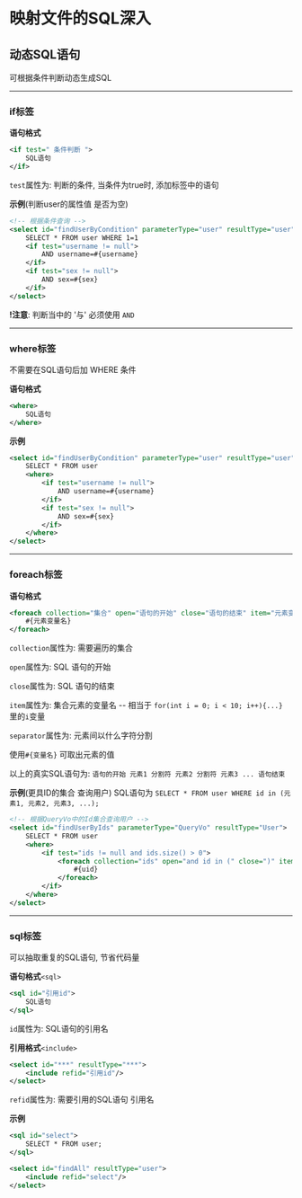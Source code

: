 # 映射文件的SQL深入

## 动态SQL语句

可根据条件判断动态生成SQL

***

### if标签

**语句格式**

```xml
<if test=" 条件判断 ">
	SQL语句
</if>
```

`test`属性为: 判断的条件, 当条件为true时, 添加标签中的语句

**示例**(判断user的属性值 是否为空)

```xml
<!-- 根据条件查询 -->
<select id="findUserByCondition" parameterType="user" resultType="user">
    SELECT * FROM user WHERE 1=1
    <if test="username != null">
        AND username=#{username}
    </if>
    <if test="sex != null">
        AND sex=#{sex}
    </if>
</select>
```

**!注意**: 判断当中的 '与' 必须使用 `AND`

***

### where标签

不需要在SQL语句后加 WHERE 条件

**语句格式**

```xml
<where>
    SQL语句
</where>
```

**示例**

```xml
<select id="findUserByCondition" parameterType="user" resultType="user">
    SELECT * FROM user
    <where>
        <if test="username != null">
            AND username=#{username}
        </if>
        <if test="sex != null">
            AND sex=#{sex}
        </if>
    </where>
</select>
```

***

### foreach标签

**语句格式**

```xml
<foreach collection="集合" open="语句的开始" close="语句的结束" item="元素变量名" separator="分割符">
    #{元素变量名}
</foreach>
```

`collection`属性为: 需要遍历的集合

`open`属性为: SQL 语句的开始

`close`属性为: SQL 语句的结束

`item`属性为: 集合元素的变量名 -- 相当于 `for(int i = 0; i < 10; i++){...}` 里的`i`变量

`separator`属性为: 元素间以什么字符分割

使用`#{变量名}` 可取出元素的值

以上的真实SQL语句为: `语句的开始 元素1 分割符 元素2 分割符 元素3 ... 语句结束`

**示例**(更具ID的集合 查询用户) SQL语句为 `SELECT * FROM user WHERE id in (元素1, 元素2, 元素3, ...);`

```xml
<!-- 根据QueryVo中的Id集合查询用户 -->
<select id="findUserByIds" parameterType="QueryVo" resultType="User">
    SELECT * FROM user
    <where>
        <if test="ids != null and ids.size() > 0">
            <foreach collection="ids" open="and id in (" close=")" item="uid" separator=",">
                #{uid}
            </foreach>
        </if>
    </where>
</select>
```

***

### sql标签

可以抽取重复的SQL语句, 节省代码量

**语句格式**`<sql>`

```xml
<sql id="引用id">
    SQL语句
</sql>
```

`id`属性为: SQL语句的引用名

**引用格式**`<include>`

```xml
<select id="***" resultType="***">
    <include refid="引用id"/>
</select>
```

`refid`属性为: 需要引用的SQL语句 引用名

**示例**

```xml
<sql id="select">
    SELECT * FROM user;
</sql>

<select id="findAll" resultType="user">
    <include refid="select"/>
</select>
```

